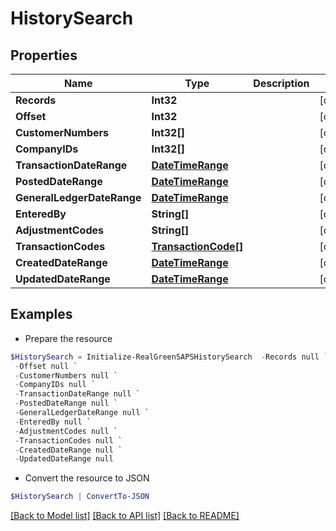 # HistorySearch
## Properties

Name | Type | Description | Notes
------------ | ------------- | ------------- | -------------
**Records** | **Int32** |  | [optional] 
**Offset** | **Int32** |  | [optional] 
**CustomerNumbers** | **Int32[]** |  | [optional] 
**CompanyIDs** | **Int32[]** |  | [optional] 
**TransactionDateRange** | [**DateTimeRange**](DateTimeRange.md) |  | [optional] 
**PostedDateRange** | [**DateTimeRange**](DateTimeRange.md) |  | [optional] 
**GeneralLedgerDateRange** | [**DateTimeRange**](DateTimeRange.md) |  | [optional] 
**EnteredBy** | **String[]** |  | [optional] 
**AdjustmentCodes** | **String[]** |  | [optional] 
**TransactionCodes** | [**TransactionCode[]**](TransactionCode.md) |  | [optional] 
**CreatedDateRange** | [**DateTimeRange**](DateTimeRange.md) |  | [optional] 
**UpdatedDateRange** | [**DateTimeRange**](DateTimeRange.md) |  | [optional] 

## Examples

- Prepare the resource
```powershell
$HistorySearch = Initialize-RealGreenSAPSHistorySearch  -Records null `
 -Offset null `
 -CustomerNumbers null `
 -CompanyIDs null `
 -TransactionDateRange null `
 -PostedDateRange null `
 -GeneralLedgerDateRange null `
 -EnteredBy null `
 -AdjustmentCodes null `
 -TransactionCodes null `
 -CreatedDateRange null `
 -UpdatedDateRange null
```

- Convert the resource to JSON
```powershell
$HistorySearch | ConvertTo-JSON
```

[[Back to Model list]](../README.md#documentation-for-models) [[Back to API list]](../README.md#documentation-for-api-endpoints) [[Back to README]](../README.md)

